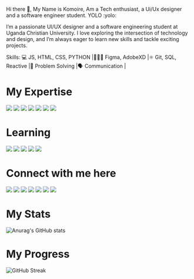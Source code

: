 Hi there 👋, My Name is Komoire, Am a Tech enthusiast, a Ui/Ux designer and a software engineer student. YOLO :yolo:

I’m a passionate UI/UX designer and a software engineering student at Uganda Christian University. I love exploring the intersection of technology and design, and I’m always eager to learn new skills and tackle exciting projects.

Skills: 
💻 JS, HTML, CSS, PYTHON |👨🏾‍💻 Figma, AdobeXD |⚛️ Git, SQL, Reactive |🧠 Problem Solving |🗣️ Communication |

# My Expertise 

<img src='https://img.shields.io/badge/Python-FFD43B?style=for-the-badge&logo=python&logoColor=blue'> <img src='https://img.shields.io/badge/HTML5-E34F26?style=for-the-badge&logo=html5&logoColor=white'> <img src='https://img.shields.io/badge/JavaScript-323330?style=for-the-badge&logo=javascript&logoColor=F7DF1E'> <img src='https://img.shields.io/badge/React_Native-20232A?style=for-the-badge&logo=react&logoColor=61DAFB'> <img src='https://img.shields.io/badge/React-20232A?style=for-the-badge&logo=react&logoColor=61DAFB'> <img src=' https://img.shields.io/badge/Kotlin-B125EA?style=for-the-badge&logo=kotlin&logoColor=white'> [<img src='https://img.shields.io/badge/Canva-%2300C4CC.svg?&style=for-the-badge&logo=Canva&logoColor=white'>](https://www.canva.com/komoireashiraf)

 
# Learning 
<img src='https://img.shields.io/badge/CISCO-1BA0D7?style=for-the-badge&logo=cisco&logoColor=white'> <img src='https://img.shields.io/badge/Codecademy-FFF0E5?style=for-the-badge&logo=codecademy&logoColor=303347'> <img src='https://img.shields.io/badge/coding%20ninjas-DD6620?style=for-the-badge&logo=codingninjas&logoColor=white'> <img src='https://img.shields.io/badge/Coursera-0056D2?style=for-the-badge&logo=Coursera&logoColor=white'> <img src='https://img.shields.io/badge/Exercism-009CAB?style=for-the-badge&logo=exercism&logoColor=white'>

# Connect with me here 
[<img src='https://img.shields.io/badge/GitHub-100000?style=for-the-badge&logo=github&logoColor=white'>](https://github.com/komoire)
[<img src='https://img.shields.io/badge/Twitter-1DA1F2?style=for-the-badge&logo=twitter&logoColor=white'>](https://twitter.com/komoireashiraf)
[<img src='https://img.shields.io/badge/X-000000?style=for-the-badge&logo=x&logoColor=white'>](https://x.com/komoireashiraf)
[<img src='https://img.shields.io/badge/LinkedIn-0077B5?style=for-the-badge&logo=linkedin&logoColor=white'>](https://www.linkedin.com/in/komoireashiraf)
[<img src='https://img.shields.io/badge/Behance-0054F7?style=for-the-badge&logo=behance&logoColor=white'>](https://www.behance.net/komoireashiraf)
[<img src='https://img.shields.io/badge/Slack-4A154B?style=for-the-badge&logo=slack&logoColor=white'>](https://join.slack.com/t/webandmobilea-ib61691/shared_invite/zt-2sbmd20qs-yy_SmBdVmVcmSMb1h8fTUg) [<img src='https://img.shields.io/badge/Snapchat-FFFC00?style=for-the-badge&logo=snapchat&logoColor=white'>](https://snapchat.com/t/2kRQCf2E)

# My Stats 
![Anurag's GitHub stats](https://github-readme-stats.vercel.app/api?username=KomoireAshiraf&show_icons=true&theme=radical) 

# My Progress
![GitHub Streak](https://streak-stats.demolab.com?user=KomoireAshiraf&theme=radical)



